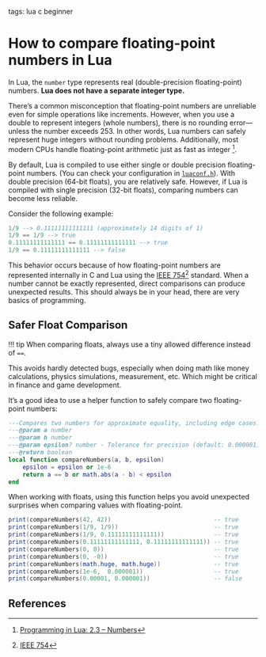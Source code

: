 <!-- Description: Comparing numbers with floating points is not as straightforward as it might seem. Here is a detailed explanation of how numbers work in Lua and how to compare them safely to avoid unexpected bugs. -->

tags: lua c beginner

# How to compare floating-point numbers in Lua

In Lua, the `number` type represents real (double-precision floating-point)
numbers. **Lua does not have a separate integer type.**

There’s a common misconception that floating-point numbers are unreliable even
for simple operations like increments. However, when you use a double to
represent integers (whole numbers), there is no rounding error—unless the
number exceeds 253. In other words, Lua numbers can safely represent huge
integers without rounding problems. Additionally, most modern CPUs handle
floating-point arithmetic just as fast as integer [^1].

By default, Lua is compiled to use either single or double precision
floating-point numbers. (You can check your configuration in
[`luaconf.h`](https://www.lua.org/source/5.4/luaconf.h.html)). With
double precision (64-bit floats), you are relatively safe. However, if
Lua is compiled with single precision (32-bit floats), comparing
numbers can become less reliable.

Consider the following example:

```lua
1/9 --> 0.11111111111111 (approximately 14 digits of 1)
1/9 == 1/9 --> true
0.11111111111111 == 0.11111111111111 --> true
1/9 == 0.11111111111111 --> false
```

This behavior occurs because of how floating-point numbers are
represented internally in C and Lua using the [IEEE 754](https://en.wikipedia.org/wiki/IEEE_754)[^2]
standard. When a number
cannot be exactly represented, direct comparisons can produce
unexpected results. This should always be in your head, there are very
basics of programming.

## Safer Float Comparison

!!! tip
	When comparing floats, always use a tiny allowed difference instead of `==`.

This avoids hardly detected bugs, especially when doing math like money calculations,
physics simulations, measurement, etc. Which might be critical in finance and game
development.

It’s a good idea to use a helper function to safely compare two
floating-point numbers:

```lua
---Compares two numbers for approximate equality, including edge cases.
---@param a number
---@param b number
---@param epsilon? number - Tolerance for precision (default: 0.000001)
---@return boolean
local function compareNumbers(a, b, epsilon)
    epsilon = epsilon or 1e-6
    return a == b or math.abs(a - b) < epsilon
end
```

When working with floats, using this function helps you avoid
unexpected surprises when comparing values with floating-point.

```lua
print(compareNumbers(42, 42))                             -- true
print(compareNumbers(1/9, 1/9))                           -- true
print(compareNumbers(1/9, 0.11111111111111))              -- true
print(compareNumbers(0.11111111111111, 0.11111111111111)) -- true
print(compareNumbers(0, 0))                               -- true
print(compareNumbers(0, -0))                              -- true
print(compareNumbers(math.huge, math.huge))               -- true
print(compareNumbers(1e-6,  0.000001))                    -- true
print(compareNumbers(0.00001, 0.000001))                  -- false
```

## References

[^1]: [Programming in Lua: 2.3 – Numbers](https://www.lua.org/pil/2.3.html)
[^2]: [IEEE 754](https://en.wikipedia.org/wiki/IEEE_754)

